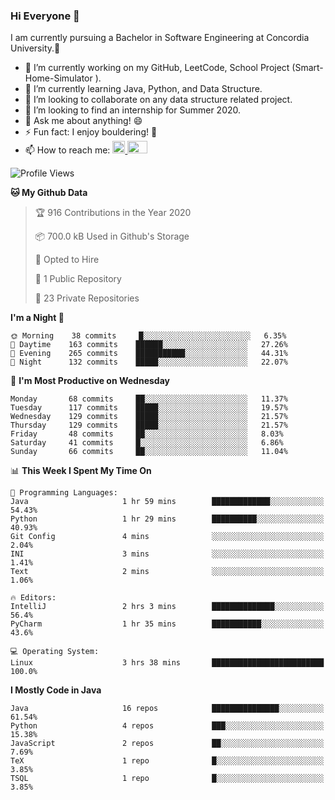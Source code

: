 ### Hi Everyone 👋
I am currently pursuing a Bachelor in Software Engineering at Concordia University.🏫

- 🔭 I’m currently working on my GitHub, LeetCode, School Project (Smart-Home-Simulator ).
- 🌱 I’m currently learning Java, Python, and Data Structure.
- 👯 I’m looking to collaborate on any data structure related project.
- 🤔 I’m looking to find an internship for Summer 2020.
- 💬 Ask me about anything! 😄
- ⚡ Fun fact: I enjoy bouldering! 🧗‍
- 📫 How to reach me: <a href="https://www.linkedin.com/in/siu-tong-ye/" target="_blank"> <img width="20px" width="32" src="https://cdn.jsdelivr.net/npm/simple-icons@v3/icons/linkedin.svg" /> </a> <a href="mailto:SiuTongYe@gmail.com" target="_blank"> <img height="20" width="32" src="https://cdn.jsdelivr.net/npm/simple-icons@v3/icons/gmail.svg" /> </a>

<!--START_SECTION:waka-->
![Profile Views](http://img.shields.io/badge/Profile%20Views-3-blue)

**🐱 My Github Data** 

> 🏆 916 Contributions in the Year 2020
 > 
> 📦 700.0 kB Used in Github's Storage 
 > 
> 💼 Opted to Hire
 > 
> 📜 1 Public Repository 
 > 
> 🔑 23 Private Repositories  
 > 
**I'm a Night 🦉** 

```text
🌞 Morning    38 commits     █░░░░░░░░░░░░░░░░░░░░░░░░   6.35% 
🌆 Daytime    163 commits    ██████░░░░░░░░░░░░░░░░░░░   27.26% 
🌃 Evening    265 commits    ███████████░░░░░░░░░░░░░░   44.31% 
🌙 Night      132 commits    █████░░░░░░░░░░░░░░░░░░░░   22.07%

```
📅 **I'm Most Productive on Wednesday** 

```text
Monday       68 commits     ██░░░░░░░░░░░░░░░░░░░░░░░   11.37% 
Tuesday      117 commits    █████░░░░░░░░░░░░░░░░░░░░   19.57% 
Wednesday    129 commits    █████░░░░░░░░░░░░░░░░░░░░   21.57% 
Thursday     129 commits    █████░░░░░░░░░░░░░░░░░░░░   21.57% 
Friday       48 commits     ██░░░░░░░░░░░░░░░░░░░░░░░   8.03% 
Saturday     41 commits     █░░░░░░░░░░░░░░░░░░░░░░░░   6.86% 
Sunday       66 commits     ██░░░░░░░░░░░░░░░░░░░░░░░   11.04%

```


📊 **This Week I Spent My Time On** 

```text
💬 Programming Languages: 
Java                     1 hr 59 mins        █████████████░░░░░░░░░░░░   54.43% 
Python                   1 hr 29 mins        ██████████░░░░░░░░░░░░░░░   40.93% 
Git Config               4 mins              ░░░░░░░░░░░░░░░░░░░░░░░░░   2.04% 
INI                      3 mins              ░░░░░░░░░░░░░░░░░░░░░░░░░   1.41% 
Text                     2 mins              ░░░░░░░░░░░░░░░░░░░░░░░░░   1.06%

🔥 Editors: 
IntelliJ                 2 hrs 3 mins        ██████████████░░░░░░░░░░░   56.4% 
PyCharm                  1 hr 35 mins        ███████████░░░░░░░░░░░░░░   43.6%

💻 Operating System: 
Linux                    3 hrs 38 mins       █████████████████████████   100.0%

```

**I Mostly Code in Java** 

```text
Java                     16 repos            ███████████████░░░░░░░░░░   61.54% 
Python                   4 repos             ███░░░░░░░░░░░░░░░░░░░░░░   15.38% 
JavaScript               2 repos             ██░░░░░░░░░░░░░░░░░░░░░░░   7.69% 
TeX                      1 repo              █░░░░░░░░░░░░░░░░░░░░░░░░   3.85% 
TSQL                     1 repo              █░░░░░░░░░░░░░░░░░░░░░░░░   3.85%

```



<!--END_SECTION:waka-->
